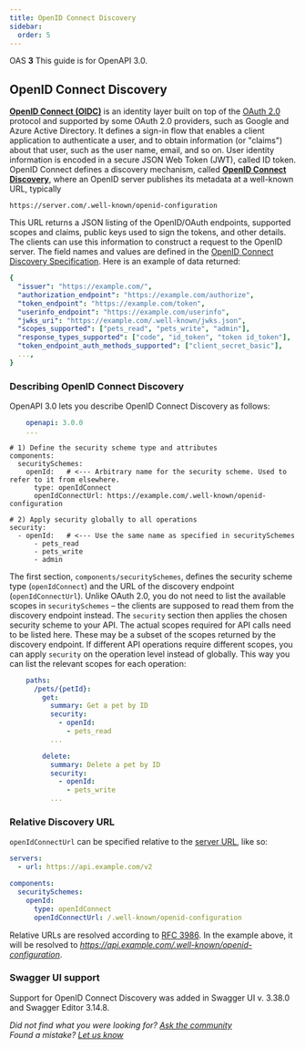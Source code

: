 ```yaml
---
title: OpenID Connect Discovery
sidebar:
  order: 5
---
```


OAS **3** This guide is for OpenAPI 3.0.

## OpenID Connect Discovery

[**OpenID Connect (OIDC)**](http://openid.net/connect/) is an identity layer built on top of the [OAuth 2.0](/docs/specification/authentication/oauth2/) protocol and supported by some OAuth 2.0 providers, such as Google and Azure Active Directory. It defines a sign-in flow that enables a client application to authenticate a user, and to obtain information (or "claims") about that user, such as the user name, email, and so on. User identity information is encoded in a secure JSON Web Token (JWT), called ID token. OpenID Connect defines a discovery mechanism, called [**OpenID Connect Discovery**](https://openid.net/specs/openid-connect-discovery-1_0.html), where an OpenID server publishes its metadata at a well-known URL, typically

    https://server.com/.well-known/openid-configuration

This URL returns a JSON listing of the OpenID/OAuth endpoints, supported scopes and claims, public keys used to sign the tokens, and other details. The clients can use this information to construct a request to the OpenID server. The field names and values are defined in the [OpenID Connect Discovery Specification](https://openid.net/specs/openid-connect-discovery-1_0.html). Here is an example of data returned:

```yaml
{
  "issuer": "https://example.com/",
  "authorization_endpoint": "https://example.com/authorize",
  "token_endpoint": "https://example.com/token",
  "userinfo_endpoint": "https://example.com/userinfo",
  "jwks_uri": "https://example.com/.well-known/jwks.json",
  "scopes_supported": ["pets_read", "pets_write", "admin"],
  "response_types_supported": ["code", "id_token", "token id_token"],
  "token_endpoint_auth_methods_supported": ["client_secret_basic"],
  ...,
}
```

### Describing OpenID Connect Discovery

OpenAPI 3.0 lets you describe OpenID Connect Discovery as follows:

```yaml
    openapi: 3.0.0
    ...
```

    # 1) Define the security scheme type and attributes
    components:
      securitySchemes:
        openId:   # <--- Arbitrary name for the security scheme. Used to refer to it from elsewhere.
          type: openIdConnect
          openIdConnectUrl: https://example.com/.well-known/openid-configuration

    # 2) Apply security globally to all operations
    security:
      - openId:   # <--- Use the same name as specified in securitySchemes
          - pets_read
          - pets_write
          - admin

The first section, `components/securitySchemes`, defines the security scheme type (`openIdConnect`) and the URL of the discovery endpoint (`openIdConnectUrl`). Unlike OAuth 2.0, you do not need to list the available scopes in `securitySchemes` – the clients are supposed to read them from the discovery endpoint instead. The `security` section then applies the chosen security scheme to your API. The actual scopes required for API calls need to be listed here. These may be a subset of the scopes returned by the discovery endpoint. If different API operations require different scopes, you can apply `security` on the operation level instead of globally. This way you can list the relevant scopes for each operation:

```yaml
    paths:
      /pets/{petId}:
        get:
          summary: Get a pet by ID
          security:
            - openId:
              - pets_read
          ...

        delete:
          summary: Delete a pet by ID
          security:
            - openId:
              - pets_write
          ...
```

### Relative Discovery URL

`openIdConnectUrl` can be specified relative to the [server URL](/docs/specification/api-host-and-base-path/), like so:

```yaml
servers:
  - url: https://api.example.com/v2
```

```yaml
components:
  securitySchemes:
    openId:
      type: openIdConnect
      openIdConnectUrl: /.well-known/openid-configuration
```

Relative URLs are resolved according to [RFC 3986](https://tools.ietf.org/html/rfc3986#section-4.2). In the example above, it will be resolved to _https://api.example.com/.well-known/openid-configuration_.

### Swagger UI support

Support for OpenID Connect Discovery was added in Swagger UI v. 3.38.0 and Swagger Editor 3.14.8.

_Did not find what you were looking for? [Ask the community](https://community.smartbear.com/t5/Swagger-Open-Source-Tools/bd-p/SwaggerOSTools)  
Found a mistake? [Let us know](https://github.com/swagger-api/swagger.io/issues)_
